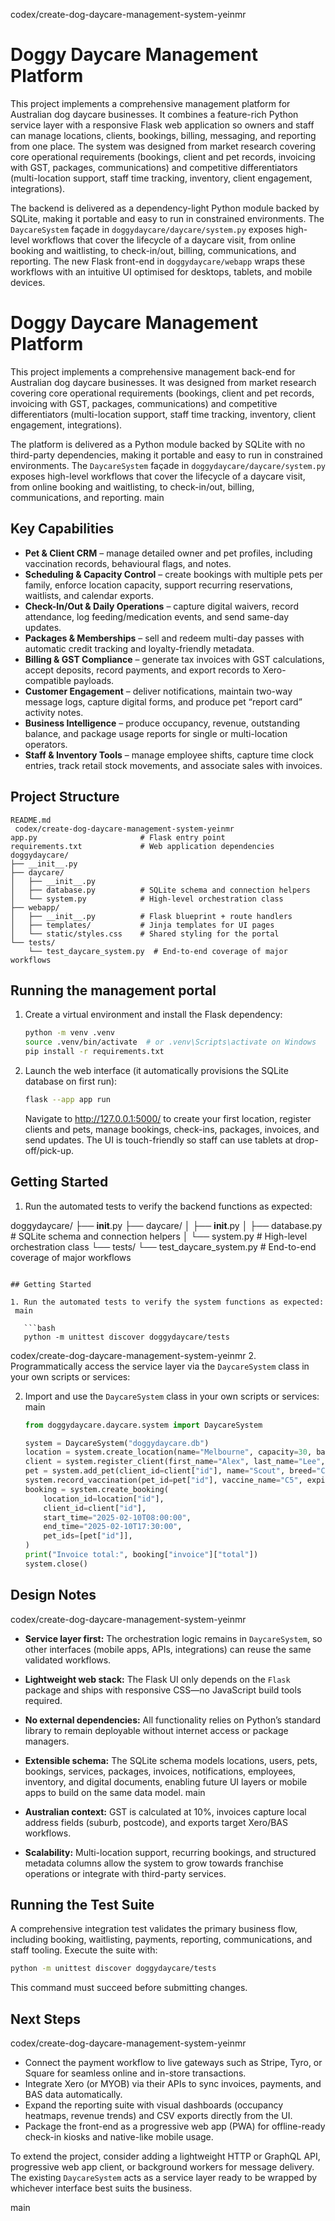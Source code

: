  codex/create-dog-daycare-management-system-yeinmr
# Doggy Daycare Management Platform

This project implements a comprehensive management platform for Australian dog daycare businesses. It combines a feature-rich Python service layer with a responsive Flask web application so owners and staff can manage locations, clients, bookings, billing, messaging, and reporting from one place. The system was designed from market research covering core operational requirements (bookings, client and pet records, invoicing with GST, packages, communications) and competitive differentiators (multi-location support, staff time tracking, inventory, client engagement, integrations).

The backend is delivered as a dependency-light Python module backed by SQLite, making it portable and easy to run in constrained environments. The `DaycareSystem` façade in `doggydaycare/daycare/system.py` exposes high-level workflows that cover the lifecycle of a daycare visit, from online booking and waitlisting, to check-in/out, billing, communications, and reporting. The new Flask front-end in `doggydaycare/webapp` wraps these workflows with an intuitive UI optimised for desktops, tablets, and mobile devices.


# Doggy Daycare Management Platform

This project implements a comprehensive management back-end for Australian dog daycare businesses. It was designed from market research covering core operational requirements (bookings, client and pet records, invoicing with GST, packages, communications) and competitive differentiators (multi-location support, staff time tracking, inventory, client engagement, integrations).

The platform is delivered as a Python module backed by SQLite with no third-party dependencies, making it portable and easy to run in constrained environments. The `DaycareSystem` façade in `doggydaycare/daycare/system.py` exposes high-level workflows that cover the lifecycle of a daycare visit, from online booking and waitlisting, to check-in/out, billing, communications, and reporting.
 main

## Key Capabilities

- **Pet & Client CRM** – manage detailed owner and pet profiles, including vaccination records, behavioural flags, and notes.
- **Scheduling & Capacity Control** – create bookings with multiple pets per family, enforce location capacity, support recurring reservations, waitlists, and calendar exports.
- **Check-In/Out & Daily Operations** – capture digital waivers, record attendance, log feeding/medication events, and send same-day updates.
- **Packages & Memberships** – sell and redeem multi-day passes with automatic credit tracking and loyalty-friendly metadata.
- **Billing & GST Compliance** – generate tax invoices with GST calculations, accept deposits, record payments, and export records to Xero-compatible payloads.
- **Customer Engagement** – deliver notifications, maintain two-way message logs, capture digital forms, and produce pet “report card” activity notes.
- **Business Intelligence** – produce occupancy, revenue, outstanding balance, and package usage reports for single or multi-location operators.
- **Staff & Inventory Tools** – manage employee shifts, capture time clock entries, track retail stock movements, and associate sales with invoices.

## Project Structure

```
README.md
 codex/create-dog-daycare-management-system-yeinmr
app.py                       # Flask entry point
requirements.txt             # Web application dependencies
doggydaycare/
├── __init__.py
├── daycare/
│   ├── __init__.py
│   ├── database.py          # SQLite schema and connection helpers
│   └── system.py            # High-level orchestration class
├── webapp/
│   ├── __init__.py          # Flask blueprint + route handlers
│   ├── templates/           # Jinja templates for UI pages
│   └── static/styles.css    # Shared styling for the portal
└── tests/
    └── test_daycare_system.py  # End-to-end coverage of major workflows
```

## Running the management portal

1. Create a virtual environment and install the Flask dependency:

   ```bash
   python -m venv .venv
   source .venv/bin/activate  # or .venv\Scripts\activate on Windows
   pip install -r requirements.txt
   ```

2. Launch the web interface (it automatically provisions the SQLite database on first run):

   ```bash
   flask --app app run
   ```

   Navigate to <http://127.0.0.1:5000/> to create your first location, register clients and pets, manage bookings, check-ins, packages, invoices, and send updates. The UI is touch-friendly so staff can use tablets at drop-off/pick-up.

## Getting Started

1. Run the automated tests to verify the backend functions as expected:

 doggydaycare/
 ├── __init__.py
 ├── daycare/
 │   ├── __init__.py
 │   ├── database.py      # SQLite schema and connection helpers
 │   └── system.py        # High-level orchestration class
 └── tests/
     └── test_daycare_system.py  # End-to-end coverage of major workflows
```

## Getting Started

1. Run the automated tests to verify the system functions as expected:
 main

   ```bash
   python -m unittest discover doggydaycare/tests
   ```

 codex/create-dog-daycare-management-system-yeinmr
2. Programmatically access the service layer via the `DaycareSystem` class in your own scripts or services:

2. Import and use the `DaycareSystem` class in your own scripts or services:
 main

   ```python
   from doggydaycare.daycare.system import DaycareSystem

   system = DaycareSystem("doggydaycare.db")
   location = system.create_location(name="Melbourne", capacity=30, base_daycare_rate=60.0)
   client = system.register_client(first_name="Alex", last_name="Lee", phone="0412345678", email="alex@example.com")
   pet = system.add_pet(client_id=client["id"], name="Scout", breed="Cavoodle")
   system.record_vaccination(pet_id=pet["id"], vaccine_name="C5", expiry_date="2026-01-01")
   booking = system.create_booking(
       location_id=location["id"],
       client_id=client["id"],
       start_time="2025-02-10T08:00:00",
       end_time="2025-02-10T17:30:00",
       pet_ids=[pet["id"]],
   )
   print("Invoice total:", booking["invoice"]["total"])
   system.close()
   ```

## Design Notes

 codex/create-dog-daycare-management-system-yeinmr
- **Service layer first:** The orchestration logic remains in `DaycareSystem`, so other interfaces (mobile apps, APIs, integrations) can reuse the same validated workflows.
- **Lightweight web stack:** The Flask UI only depends on the `Flask` package and ships with responsive CSS—no JavaScript build tools required.

- **No external dependencies:** All functionality relies on Python’s standard library to remain deployable without internet access or package managers.
- **Extensible schema:** The SQLite schema models locations, users, pets, bookings, services, packages, invoices, notifications, employees, inventory, and digital documents, enabling future UI layers or mobile apps to build on the same data model.
 main
- **Australian context:** GST is calculated at 10%, invoices capture local address fields (suburb, postcode), and exports target Xero/BAS workflows.
- **Scalability:** Multi-location support, recurring bookings, and structured metadata columns allow the system to grow towards franchise operations or integrate with third-party services.

## Running the Test Suite

A comprehensive integration test validates the primary business flow, including booking, waitlisting, payments, reporting, communications, and staff tooling. Execute the suite with:

```bash
python -m unittest discover doggydaycare/tests
```

This command must succeed before submitting changes.

## Next Steps

 codex/create-dog-daycare-management-system-yeinmr
- Connect the payment workflow to live gateways such as Stripe, Tyro, or Square for seamless online and in-store transactions.
- Integrate Xero (or MYOB) via their APIs to sync invoices, payments, and BAS data automatically.
- Expand the reporting suite with visual dashboards (occupancy heatmaps, revenue trends) and CSV exports directly from the UI.
- Package the front-end as a progressive web app (PWA) for offline-ready check-in kiosks and native-like mobile usage.

To extend the project, consider adding a lightweight HTTP or GraphQL API, progressive web app client, or background workers for message delivery. The existing `DaycareSystem` acts as a service layer ready to be wrapped by whichever interface best suits the business.

 main
